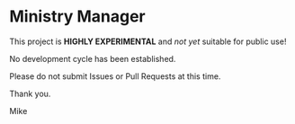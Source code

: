 # Ministry Manager

This project is **HIGHLY EXPERIMENTAL** and *not yet* suitable for public use!

No development cycle has been established.

Please do not submit Issues or Pull Requests at this time.

Thank you.

Mike